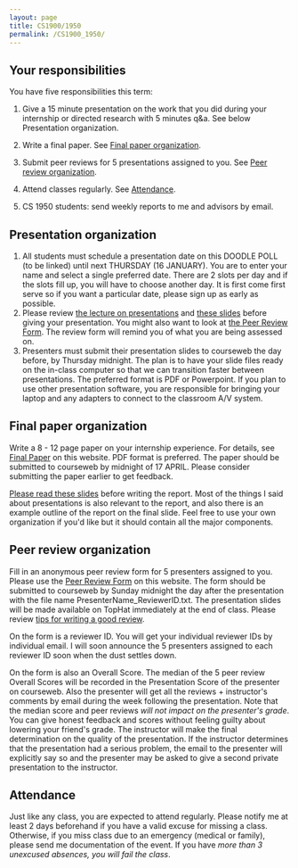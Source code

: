 ```yaml
---
layout: page
title: CS1900/1950
permalink: /CS1900_1950/
---
```


## Your responsibilities

You have five responsibilities this term:

1. Give a 15 minute presentation on the work that you did during your internship or directed research with 5 minutes q&a.  See below Presentation organization.

2. Write a final paper.  See [Final paper organization](#final-paper-organization).

3. Submit peer reviews for 5 presentations assigned to you.  See [Peer review organization](#peer-review-organization).

4. Attend classes regularly.  See [Attendance](#attendance).

5. CS 1950 students: send weekly reports to me and advisors by email.

## Presentation organization

1. All students must schedule a presentation date on this DOODLE POLL (to be linked) until next THURSDAY (16 JANUARY). You are to enter your name and select a single preferred date. There are 2 slots per day and if the slots fill up, you will have to choose another day. It is first come first serve so if you want a particular date, please sign up as early as possible.
2. Please review [the lecture on presentations]({{site.baseurl}}/lectures/Capstone_Lecture4_Presentations.pdf) and [these slides]({{site.baseurl}}/lectures/Capstone_Lecture5_Supplemental.pdf) before giving your presentation.  You might also want to look at [the Peer Review Form]({{site.baseurl}}/internships/review_form.txt).  The review form will remind you of what you are being assessed on.
3. Presenters must submit their presentation slides to courseweb the day before, by Thursday midnight.  The plan is to have your slide files ready on the in-class computer so that we can transition faster between presentations.  The preferred format is PDF or Powerpoint.  If you plan to use other presentation software, you are responsible for bringing your laptop and any adapters to connect to the classroom A/V system.

## Final paper organization

Write a 8 - 12 page paper on your internship experience.  For details, see [Final Paper]({{site.baseurl}}/final_paper) on this website.  PDF format is preferred.  The paper should be submitted to courseweb by midnight of 17 APRIL.  Please consider submitting the paper earlier to get feedback.

[Please read these slides]({{site.baseurl}}/lectures/Capstone_Lecture5_Supplemental.pdf) before writing the report.  Most of the things I said about presentations is also relevant to the report, and also there is an example outline of the report on the final slide.  Feel free to use your own organization if you'd like but it should contain all the major components.

## Peer review organization

Fill in an anonymous peer review form for 5 presenters assigned to you.  Please use the [Peer Review Form]({{site.baseurl}}/internships/review_form.txt) on this website.  The form should be submitted to courseweb by Sunday midnight the day after the presentation with the file name PresenterName_ReviewerID.txt.  The presentation slides will be made available on TopHat immediately at the end of class.  Please review [tips for writing a good review]({{site.baseurl}}/review_tips).

On the form is a reviewer ID.  You will get your individual reviewer IDs by individual email.  I will soon announce the 5 presenters assigned to each reviewer ID soon when the dust settles down.

On the form is also an Overall Score.  The median of the 5 peer review Overall Scores will be recorded in the Presentation Score of the presenter on courseweb.  Also the presenter will get all the reviews + instructor's comments by email during the week following the presentation.  Note that the median score and peer reviews *will not impact on the presenter's grade*.  You can give honest feedback and scores without feeling guilty about lowering your friend's grade.  The instructor will make the final determination on the quality of the presentation.  If the instructor determines that the presentation had a serious problem, the email to the presenter will explicitly say so and the presenter may be asked to give a second private presentation to the instructor.

## Attendance

Just like any class, you are expected to attend regularly.  Please notify me at least 2 days beforehand if you have a valid excuse for missing a class.  Otherwise, if you miss class due to an emergency (medical or family), please send me documentation of the event.  If you have *more than 3 unexcused absences, you will fail the class*.

